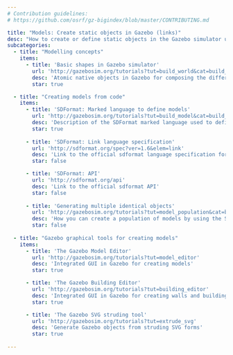 ```yaml
---
# Contribution guidelines:
# https://github.com/osrf/gz-bigindex/blob/master/CONTRIBUTING.md 

title: "Models: Create static objects in Gazebo (links)"
desc: "How to create or define static objects in the Gazebo simulator using different approaches (GUI, code, ...) and tools."
subcategories: 
  - title: "Modelling concepts"
    items: 
      - title: 'Basic shapes in Gazebo simulator'
        url: 'http://gazebosim.org/tutorials?tut=build_world&cat=build_world#AddingSimpleShapes'
        desc: 'Atomic native objects in Gazebo for composing the different robot parts'
        star: true

  - title: "Creating models from code"
    items: 
      - title: 'SDFormat: Marked language to define models'
        url: 'http://gazebosim.org/tutorials?tut=build_model&cat=build_robot'
        desc: 'Description of the SDFormat marked language used to define objects and robots in Gazebo.'
        star: true
        
      - title: 'SDFormat: Link language specification'
        url: 'http://sdformat.org/spec?ver=1.6&elem=link'
        desc: 'Link to the official sdformat language specification for static parts (links)'
        star: false

      - title: 'SDFormat: API'
        url: 'http://sdformat.org/api'
        desc: 'Link to the official sdformat API'
        star: false
        
      - title: 'Generating multiple identical objects'
        url: 'http://gazebosim.org/tutorials?tut=model_population&cat=build_world'
        desc: 'How you can create a population of models by using the SDF'
        star: false
  
  - title: "Gazebo graphical tools for creating models"
    items: 
      - title: 'The Gazebo Model Editor'
        url: 'http://gazebosim.org/tutorials?tut=model_editor'
        desc: 'Integrated GUI in Gazebo for creating models'
        star: true

      - title: 'The Gazebo Building Editor'
        url: 'http://gazebosim.org/tutorials?tut=building_editor'
        desc: 'Integrated GUI in Gazebo for creating walls and buildings'
        star: true

      - title: 'The Gazebo SVG struding tool'
        url: 'http://gazebosim.org/tutorials?tut=extrude_svg'
        desc: 'Generate Gazebo objects from struding SVG forms'
        star: true
        
---
```

